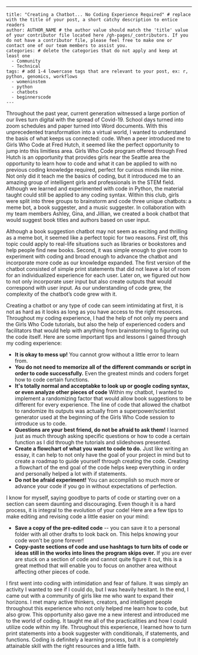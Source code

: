  ---
    title: "Creating a Chatbot... No Coding Experience Required" # replace with the title of your post, a short catchy description to entice readers
    author: AUTHOR_NAME # the author value should match the 'title' value of your contributor file located here /gh-pages/_contributors. If you do not have a contributor file, please feel free to make one or contact one of our team members to assist you.
    categories: # delete the categories that do not apply and keep at least one
      - Community
      - Technical
    tags: # add 1-4 lowercase tags that are relevant to your post, ex: r, python, genomics, workflows
      - womeninstem
      - python
      - chatbots
      - beginnerscode
    ---
    
   Throughout the past year, current generation witnessed a large portion of our lives turn digital with the spread of Covid-19. School days turned into zoom schedules and paper turned into Word documents. With this unprecedented transformation into a virtual world, I wanted to understand the basis of what keeps us connected: code. When a peer introduced me to Girls Who Code at Fred Hutch, it seemed like the perfect opportunity to jump into this limitless area. Girls Who Code program offered through Fred Hutch is an opportunity that provides girls near the Seattle area the opportunity to learn how to code and what it can be applied to with no previous coding knowledge required, perfect for curious minds like mine. Not only did it teach me the basics of coding, but it introduced me to an amazing group of intelligent girls and professionals in the STEM field. Although we learned and experimented with code in Python, the material taught could still be applied to any coding syntax. Within this club, girls were split into three groups to brainstorm and code three unique chatbots: a meme bot, a book suggester, and a music suggester. In collaboration with my team members Ashley, Gina, and Jillian, we created a book chatbot that would suggest book titles and authors based on user input. 
 
  Although a book suggestion chatbot may not seem as exciting and thrilling as a meme bot, it seemed like a perfect topic for two reasons. First off, this topic could apply to real-life situations such as libraries or bookstores and help people find new books. Second, it was simple enough to give room to experiment with coding and broad enough to advance the chatbot and incorporate more code as our knowledge expanded. The first version of the chatbot consisted of simple print statements that did not leave a lot of room for an individualized experience for each user. Later on, we figured out how to not only incorporate user input but also create outputs that would correspond with user input. As our understanding of code grew, the complexity of the chatbot’s code grew with it.

 Creating a chatbot or any type of code can seem intimidating at first, it is not as hard as it looks as long as you have access to the right resources. Throughout my coding experience, I had the help of not only my peers and the Girls Who Code tutorials, but also the help of experienced coders and facilitators that would help with anything from brainstorming to figuring out the code itself.
Here are some important tips and lessons I gained through my coding experience:
- **It is okay to mess up!** You cannot grow without a little error to learn from.
- **You do not need to memorize all of the different commands or script in order to code successfully.** Even the greatest minds and coders forget how to code certain functions.
- **It's totally normal and acceptabke to look up or google coding syntax, or even analyze other pieces of code** Within my chatbot, I wanted to implement a randomizing factor that would allow book suggestions to be different for every experience. The line of code that allowed the chatbot to randomize its outputs was actually from a superpower/scientist generator used at the beginning of the Girls Who Code session to introduce us to code. 
- **Questions are your best friend, do not be afraid to ask them!** I learned just as much through asking specific questions or how to code a certain function as I did through the tutorials and slideshows presented.
- **Create a flowchart of what you want to code to do.** Just like writing an essay, it can help to not only have the goal of your project in mind but to create a roadmap to guide yourself through creating the code. Creating a flowchart of the end goal of the code helps keep everything in order and personally helped a lot with if statements. 
- **Do not be afraid experiment!** You can accomplish so much more or advance your code if you go in without expectations of perfection. 

I know for myself, saying goodbye to parts of code or starting over on a section can seem daunting and discouraging. Even though it is a hard process, it is integral to the evolution of your code!
Here are a few tips to make editing and revising code a little easier on your mind:
- **Save a copy of the pre-edited code** -- you can save it to a personal folder with all other drafts to look back on. This helps knowing your code won't be gone forever!
- **Copy-paste sections of code and use hashtags to turn bits of code or ideas still in the works into lines the program skips over.** If you are ever are stuck on a section of code and cannot quite figure it out, this is a great method that will enable you to focus on another area without affecting other pieces of code.

 I first went into coding with intimidation and fear of failure. It was simply an activity I wanted to see if I could do, but I was heavily hesitant. In the end, I came out with a community of girls like me who want to expand their horizons. I met many active thinkers, creators, and intelligent people throughout this experience who not only helped me learn how to code, but also grow. This opportunity also gave me a new interest and introduced me to the world of coding. It taught me all of the practicalities and how I could utilize code within my life. Throughout this experience, I learned how to turn print statements into a book suggester with conditionals, if statements, and functions. Coding is definitely a learning process, but it is a completely attainable skill with the right resources and a little faith.
